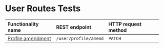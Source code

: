 # User Routes Tests

| Functionality name                                 | REST endpoint         | HTTP request method |
| :------------------------------------------------- | :-------------------- | :------------------ |
| [Profile amendment](./amendProfileDetails.test.md) | `/user/profile/amend` | `PATCH`             |

